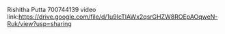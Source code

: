 Rishitha Putta
700744139
video link:https://drive.google.com/file/d/1u9IcTlAWx2qsrGHZW8ROEpAOqweN-Ruk/view?usp=sharing 
 
